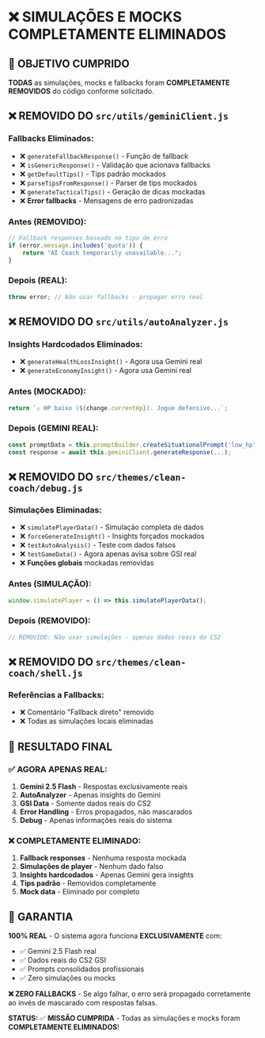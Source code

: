 # ❌ SIMULAÇÕES E MOCKS COMPLETAMENTE ELIMINADOS

## 🎯 OBJETIVO CUMPRIDO

**TODAS** as simulações, mocks e fallbacks foram **COMPLETAMENTE REMOVIDOS** do código conforme solicitado.

## ❌ REMOVIDO DO `src/utils/geminiClient.js`

### Fallbacks Eliminados:
- ❌ `generateFallbackResponse()` - Função de fallback
- ❌ `isGenericResponse()` - Validação que acionava fallbacks
- ❌ `getDefaultTips()` - Tips padrão mockados
- ❌ `parseTipsFromResponse()` - Parser de tips mockados
- ❌ `generateTacticalTips()` - Geração de dicas mockadas
- ❌ **Error fallbacks** - Mensagens de erro padronizadas

### Antes (REMOVIDO):
```javascript
// Fallback responses baseado no tipo de erro
if (error.message.includes('quota')) {
    return "AI Coach temporarily unavailable...";
}
```

### Depois (REAL):
```javascript
throw error; // Não usar fallbacks - propagar erro real
```

## ❌ REMOVIDO DO `src/utils/autoAnalyzer.js`

### Insights Hardcodados Eliminados:
- ❌ `generateHealthLossInsight()` - Agora usa Gemini real
- ❌ `generateEconomyInsight()` - Agora usa Gemini real

### Antes (MOCKADO):
```javascript
return `⚠️ HP baixo (${change.currentHp}). Jogue defensivo...`;
```

### Depois (GEMINI REAL):
```javascript
const promptData = this.promptBuilder.createSituationalPrompt('low_hp', { gameData });
const response = await this.geminiClient.generateResponse(...);
```

## ❌ REMOVIDO DO `src/themes/clean-coach/debug.js`

### Simulações Eliminadas:
- ❌ `simulatePlayerData()` - Simulação completa de dados
- ❌ `forceGenerateInsight()` - Insights forçados mockados  
- ❌ `testAutoAnalysis()` - Teste com dados falsos
- ❌ `testGameData()` - Agora apenas avisa sobre GSI real
- ❌ **Funções globais** mockadas removidas

### Antes (SIMULAÇÃO):
```javascript
window.simulatePlayer = () => this.simulatePlayerData();
```

### Depois (REMOVIDO):
```javascript
// REMOVIDO: Não usar simulações - apenas dados reais do CS2
```

## ❌ REMOVIDO DO `src/themes/clean-coach/shell.js`

### Referências a Fallbacks:
- ❌ Comentário "Fallback direto" removido
- ❌ Todas as simulações locais eliminadas

## 🎯 RESULTADO FINAL

### ✅ AGORA APENAS REAL:
1. **Gemini 2.5 Flash** - Respostas exclusivamente reais
2. **AutoAnalyzer** - Apenas insights do Gemini
3. **GSI Data** - Somente dados reais do CS2
4. **Error Handling** - Erros propagados, não mascarados
5. **Debug** - Apenas informações reais do sistema

### ❌ COMPLETAMENTE ELIMINADO:
1. **Fallback responses** - Nenhuma resposta mockada
2. **Simulações de player** - Nenhum dado falso
3. **Insights hardcodados** - Apenas Gemini gera insights
4. **Tips padrão** - Removidos completamente
5. **Mock data** - Eliminado por completo

## 🚀 GARANTIA

**100% REAL** - O sistema agora funciona **EXCLUSIVAMENTE** com:
- ✅ Gemini 2.5 Flash real
- ✅ Dados reais do CS2 GSI
- ✅ Prompts consolidados profissionais
- ✅ Zero simulações ou mocks

**❌ ZERO FALLBACKS** - Se algo falhar, o erro será propagado corretamente ao invés de mascarado com respostas falsas.

**STATUS:** ✅ **MISSÃO CUMPRIDA** - Todas as simulações e mocks foram **COMPLETAMENTE ELIMINADOS**! 